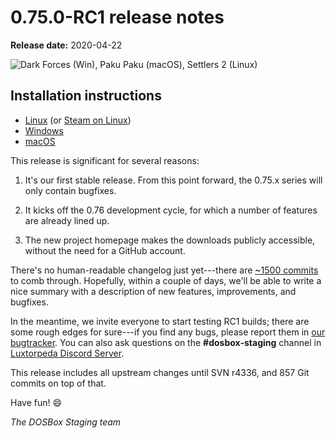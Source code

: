# 0.75.0-RC1 release notes

**Release date:** 2020-04-22

![Dark Forces (Win), Paku Paku (macOS), Settlers 2 (Linux)](https://archive.org/download/dosbox-staging-v0.75.0-rc1-first-release-candidate/3games.png)

## Installation instructions

<div class="compact" markdown>

- [Linux](/downloads/linux/#old-builds) (or [Steam on Linux](/downloads/linux#steam))
- [Windows](/downloads/windows/#old-builds)
- [macOS](/downloads/macos/#old-builds)

</div>

This release is significant for several reasons:

1. It's our first stable release. From this point forward, the 0.75.x series
   will only contain bugfixes.

2. It kicks off the 0.76 development cycle, for which a number of features are
   already lined up.

3. The new project homepage makes the downloads publicly accessible, without
   the need for a GitHub account.

There's no human-readable changelog just yet---there are [~1500 commits][diff]
to comb through. Hopefully, within a couple of days, we'll be able to write
a nice summary with a description of new features, improvements, and bugfixes.

In the meantime, we invite everyone to start testing RC1 builds; there are
some rough edges for sure---if you find any bugs, please report them in
[our bugtracker][bugtracker]. You can also ask questions on the
**#dosbox&#8209;staging** channel in [Luxtorpeda Discord Server][discord].

This release includes all upstream changes until SVN r4336, and 857 Git commits
on top of that.

Have fun! :smile:

*The DOSBox Staging team*


[diff]:https://github.com/dosbox-staging/dosbox-staging/compare/svn/RELEASE_0_74_3...v0.75.0-rc1
[bugtracker]:https://github.com/dosbox-staging/dosbox-staging/issues
[discord]:https://discord.gg/WwAg3Xf

